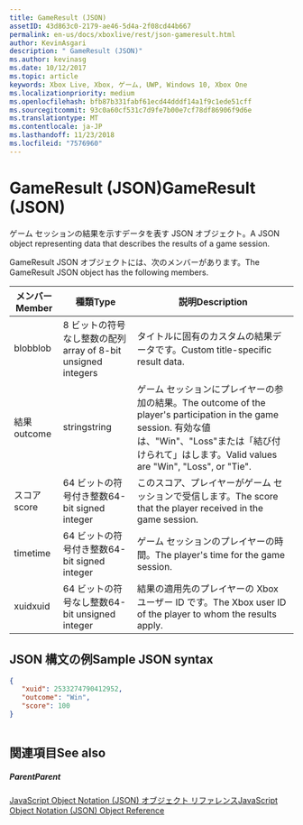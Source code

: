```yaml
---
title: GameResult (JSON)
assetID: 43d863c0-2179-ae46-5d4a-2f08cd44b667
permalink: en-us/docs/xboxlive/rest/json-gameresult.html
author: KevinAsgari
description: " GameResult (JSON)"
ms.author: kevinasg
ms.date: 10/12/2017
ms.topic: article
keywords: Xbox Live, Xbox, ゲーム, UWP, Windows 10, Xbox One
ms.localizationpriority: medium
ms.openlocfilehash: bfb87b331fabf61ecd44dddf14a1f9c1ede51cff
ms.sourcegitcommit: 93c0a60cf531c7d9fe7b00e7cf78df86906f9d6e
ms.translationtype: MT
ms.contentlocale: ja-JP
ms.lasthandoff: 11/23/2018
ms.locfileid: "7576960"
---
```

# <a name="gameresult-json"></a><span data-ttu-id="be7bf-104">GameResult (JSON)</span><span class="sxs-lookup"><span data-stu-id="be7bf-104">GameResult (JSON)</span></span>
<span data-ttu-id="be7bf-105">ゲーム セッションの結果を示すデータを表す JSON オブジェクト。</span><span class="sxs-lookup"><span data-stu-id="be7bf-105">A JSON object representing data that describes the results of a game session.</span></span> 
<a id="ID4EN"></a>

  
 
<span data-ttu-id="be7bf-106">GameResult JSON オブジェクトには、次のメンバーがあります。</span><span class="sxs-lookup"><span data-stu-id="be7bf-106">The GameResult JSON object has the following members.</span></span>
 
| <span data-ttu-id="be7bf-107">メンバー</span><span class="sxs-lookup"><span data-stu-id="be7bf-107">Member</span></span>| <span data-ttu-id="be7bf-108">種類</span><span class="sxs-lookup"><span data-stu-id="be7bf-108">Type</span></span>| <span data-ttu-id="be7bf-109">説明</span><span class="sxs-lookup"><span data-stu-id="be7bf-109">Description</span></span>| 
| --- | --- | --- | 
| <span data-ttu-id="be7bf-110">blob</span><span class="sxs-lookup"><span data-stu-id="be7bf-110">blob</span></span>| <span data-ttu-id="be7bf-111">8 ビットの符号なし整数の配列</span><span class="sxs-lookup"><span data-stu-id="be7bf-111">array of 8-bit unsigned integers</span></span>| <span data-ttu-id="be7bf-112">タイトルに固有のカスタムの結果データです。</span><span class="sxs-lookup"><span data-stu-id="be7bf-112">Custom title-specific result data.</span></span>| 
| <span data-ttu-id="be7bf-113">結果</span><span class="sxs-lookup"><span data-stu-id="be7bf-113">outcome</span></span>| <span data-ttu-id="be7bf-114">string</span><span class="sxs-lookup"><span data-stu-id="be7bf-114">string</span></span>| <span data-ttu-id="be7bf-115">ゲーム セッションにプレイヤーの参加の結果。</span><span class="sxs-lookup"><span data-stu-id="be7bf-115">The outcome of the player's participation in the game session.</span></span> <span data-ttu-id="be7bf-116">有効な値は、"Win"、"Loss"または「結び付けられて」はします。</span><span class="sxs-lookup"><span data-stu-id="be7bf-116">Valid values are "Win", "Loss", or "Tie".</span></span> | 
| <span data-ttu-id="be7bf-117">スコア</span><span class="sxs-lookup"><span data-stu-id="be7bf-117">score</span></span>| <span data-ttu-id="be7bf-118">64 ビットの符号付き整数</span><span class="sxs-lookup"><span data-stu-id="be7bf-118">64-bit signed integer</span></span>| <span data-ttu-id="be7bf-119">このスコア、プレイヤーがゲーム セッションで受信します。</span><span class="sxs-lookup"><span data-stu-id="be7bf-119">The score that the player received in the game session.</span></span>| 
| <span data-ttu-id="be7bf-120">time</span><span class="sxs-lookup"><span data-stu-id="be7bf-120">time</span></span>| <span data-ttu-id="be7bf-121">64 ビットの符号付き整数</span><span class="sxs-lookup"><span data-stu-id="be7bf-121">64-bit signed integer</span></span>| <span data-ttu-id="be7bf-122">ゲーム セッションのプレイヤーの時間。</span><span class="sxs-lookup"><span data-stu-id="be7bf-122">The player's time for the game session.</span></span>| 
| <span data-ttu-id="be7bf-123">xuid</span><span class="sxs-lookup"><span data-stu-id="be7bf-123">xuid</span></span>| <span data-ttu-id="be7bf-124">64 ビットの符号なし整数</span><span class="sxs-lookup"><span data-stu-id="be7bf-124">64-bit unsigned integer</span></span>| <span data-ttu-id="be7bf-125">結果の適用先のプレイヤーの Xbox ユーザー ID です。</span><span class="sxs-lookup"><span data-stu-id="be7bf-125">The Xbox user ID of the player to whom the results apply.</span></span>| 
  
<a id="ID4EPC"></a>

 
## <a name="sample-json-syntax"></a><span data-ttu-id="be7bf-126">JSON 構文の例</span><span class="sxs-lookup"><span data-stu-id="be7bf-126">Sample JSON syntax</span></span>
 

```json
{
   "xuid": 2533274790412952,
   "outcome": "Win",
   "score": 100
}
    
```

  
<a id="ID4EYC"></a>

 
## <a name="see-also"></a><span data-ttu-id="be7bf-127">関連項目</span><span class="sxs-lookup"><span data-stu-id="be7bf-127">See also</span></span>
 
<a id="ID4E1C"></a>

 
##### <a name="parent"></a><span data-ttu-id="be7bf-128">Parent</span><span class="sxs-lookup"><span data-stu-id="be7bf-128">Parent</span></span> 

[<span data-ttu-id="be7bf-129">JavaScript Object Notation (JSON) オブジェクト リファレンス</span><span class="sxs-lookup"><span data-stu-id="be7bf-129">JavaScript Object Notation (JSON) Object Reference</span></span>](atoc-xboxlivews-reference-json.md)

   